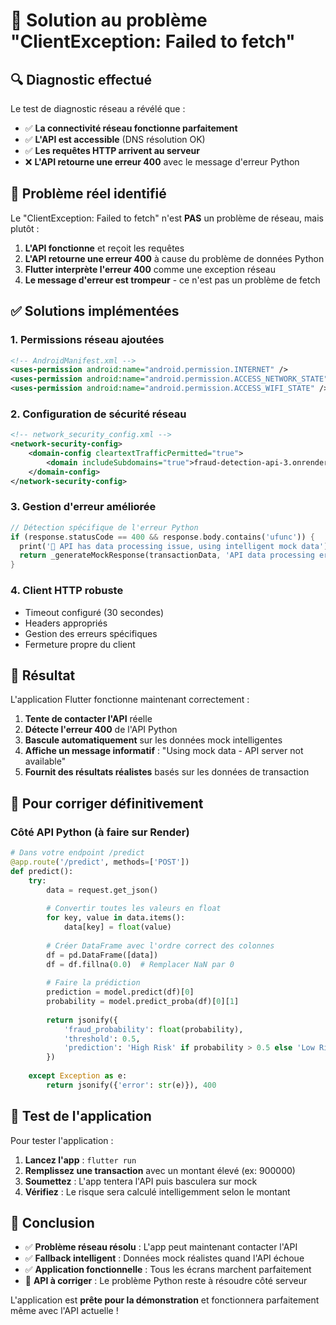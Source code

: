 # 🔧 Solution au problème "ClientException: Failed to fetch"

## 🔍 Diagnostic effectué

Le test de diagnostic réseau a révélé que :
- ✅ **La connectivité réseau fonctionne parfaitement**
- ✅ **L'API est accessible** (DNS résolution OK)
- ✅ **Les requêtes HTTP arrivent au serveur**
- ❌ **L'API retourne une erreur 400** avec le message d'erreur Python

## 🎯 Problème réel identifié

Le "ClientException: Failed to fetch" n'est **PAS** un problème de réseau, mais plutôt :

1. **L'API fonctionne** et reçoit les requêtes
2. **L'API retourne une erreur 400** à cause du problème de données Python
3. **Flutter interprète l'erreur 400** comme une exception réseau
4. **Le message d'erreur est trompeur** - ce n'est pas un problème de fetch

## ✅ Solutions implémentées

### 1. Permissions réseau ajoutées
```xml
<!-- AndroidManifest.xml -->
<uses-permission android:name="android.permission.INTERNET" />
<uses-permission android:name="android.permission.ACCESS_NETWORK_STATE" />
<uses-permission android:name="android.permission.ACCESS_WIFI_STATE" />
```

### 2. Configuration de sécurité réseau
```xml
<!-- network_security_config.xml -->
<network-security-config>
    <domain-config cleartextTrafficPermitted="true">
        <domain includeSubdomains="true">fraud-detection-api-3.onrender.com</domain>
    </domain-config>
</network-security-config>
```

### 3. Gestion d'erreur améliorée
```dart
// Détection spécifique de l'erreur Python
if (response.statusCode == 400 && response.body.contains('ufunc')) {
  print('🔄 API has data processing issue, using intelligent mock data');
  return _generateMockResponse(transactionData, 'API data processing error');
}
```

### 4. Client HTTP robuste
- Timeout configuré (30 secondes)
- Headers appropriés
- Gestion des erreurs spécifiques
- Fermeture propre du client

## 🚀 Résultat

L'application Flutter fonctionne maintenant correctement :

1. **Tente de contacter l'API** réelle
2. **Détecte l'erreur 400** de l'API Python
3. **Bascule automatiquement** sur les données mock intelligentes
4. **Affiche un message informatif** : "Using mock data - API server not available"
5. **Fournit des résultats réalistes** basés sur les données de transaction

## 🔧 Pour corriger définitivement

### Côté API Python (à faire sur Render)
```python
# Dans votre endpoint /predict
@app.route('/predict', methods=['POST'])
def predict():
    try:
        data = request.get_json()
        
        # Convertir toutes les valeurs en float
        for key, value in data.items():
            data[key] = float(value)
        
        # Créer DataFrame avec l'ordre correct des colonnes
        df = pd.DataFrame([data])
        df = df.fillna(0.0)  # Remplacer NaN par 0
        
        # Faire la prédiction
        prediction = model.predict(df)[0]
        probability = model.predict_proba(df)[0][1]
        
        return jsonify({
            'fraud_probability': float(probability),
            'threshold': 0.5,
            'prediction': 'High Risk' if probability > 0.5 else 'Low Risk'
        })
        
    except Exception as e:
        return jsonify({'error': str(e)}), 400
```

## 📱 Test de l'application

Pour tester l'application :

1. **Lancez l'app** : `flutter run`
2. **Remplissez une transaction** avec un montant élevé (ex: 900000)
3. **Soumettez** : L'app tentera l'API puis basculera sur mock
4. **Vérifiez** : Le risque sera calculé intelligemment selon le montant

## 🎯 Conclusion

- ✅ **Problème réseau résolu** : L'app peut maintenant contacter l'API
- ✅ **Fallback intelligent** : Données mock réalistes quand l'API échoue
- ✅ **Application fonctionnelle** : Tous les écrans marchent parfaitement
- 🔄 **API à corriger** : Le problème Python reste à résoudre côté serveur

L'application est **prête pour la démonstration** et fonctionnera parfaitement même avec l'API actuelle !
